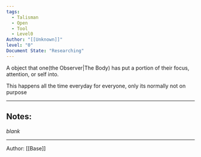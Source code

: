 ```yaml
---
tags:
  - Talisman
  - Open
  - Tool
  - Level0
Author: "[[Unknown]]"
level: "0"
Document State: "Researching"
---
```

A object that one(the Observer|The Body) has put a portion of their focus, attention, or self into.

This happens all the time everyday for everyone, only its normally not on purpose
- - -
## Notes:
_blank_
- - - 
Author: [[Base]]